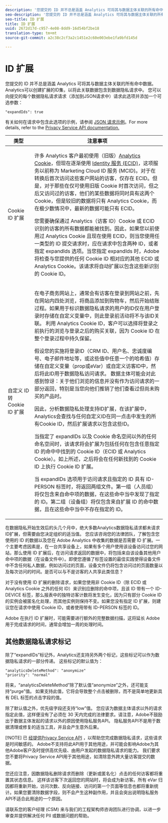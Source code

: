 ```yaml
---
description: '您提交的 ID 并不总是涵盖 Analytics 可将其与数据主体关联的所有命中数据。Analytics可以创建扩展的ID集，以将此关联数据包含到数据隐私请求中。 您可以向提交的每个数据隐私请求请求（添加到JSON请求中）请求此选项并带有可选参数 '
seo-description: '您提交的 ID 并不总是涵盖 Analytics 可将其与数据主体关联的所有命中数据。Analytics可以创建扩展的ID集，以将此关联数据包含到数据隐私请求中。 您可以向提交的每个数据隐私请求请求（添加到JSON请求中）请求此选项并带有可选参数 '
seo-title: ID 扩展
title: ID 扩展
uuid: 2672d17d-c957-4e08-8dd9-16d54bf2be18
translation-type: tm+mt
source-git-commit: a2c38c2cf3a2c1451e2c60e003ebe1fa9bfd145d

---
```



# ID 扩展

您提交的 ID 并不总是涵盖 Analytics 可将其与数据主体关联的所有命中数据。Analytics可以创建扩展的ID集，以将此关联数据包含到数据隐私请求中。 您可以向提交的每个数据隐私请求请求（添加到JSON请求中）请求此选项并添加一个可选参数：

```
"expandIds": true
```

有关如何在请求中包含此选项的示例，请参阅 [JSON 请求示例](/help/admin/c-data-governance/gdpr-submit-access-delete.md#sample-json-request)。For more details, refer to the [Privacy Service API documentation.](https://www.adobe.io/apis/experienceplatform/gdpr.html)

<table id="table_A10CA8DC8C1643CF84A4DF30A6740D51"> 
 <thead> 
  <tr> 
   <th colname="col1" class="entry"> 类型 </th> 
   <th colname="col2" class="entry"> 注意事项 </th> 
  </tr> 
 </thead>
 <tbody> 
  <tr> 
   <td colname="col1"> <p>Cookie ID 扩展 </p> </td> 
   <td colname="col2"> <p>许多 Analytics 客户最初使用（旧版）<a href="https://marketing.adobe.com/resources/help/en_US/whitepapers/cookies/cookies_analytics.html" format="html" scope="external">Analytics Cookie</a>，但现在逐渐使用 <a href="https://marketing.adobe.com/resources/help/en_US/mcvid/" format="https" scope="external">Identity 服务 (ECID)</a>，这项服务以前称为 Marketing Cloud ID 服务 (MCID)。对于在转换后首次访问这些客户网站的访客，仅存在 ECID。但是，对于那些在仅可使用旧版 Cookie 时首次访问，但之后又访问过的访客，他们的某些数据将同时具有这两个 Cookie，但是较旧的数据将只有 Analytics Cookie，而在极少数情况中，最新的数据可能只有 ECID。 </p> <p>您需要确保通过 Analytics（访客 ID）Cookie 或 ECID 识别的访客的所有数据都能被找到。因此，如果您以前使用过 Analytics Cookie 且现在使用 ECID，则当您使用任一类型的 ID 提交请求时，应在请求中包含两种 ID，或者指定 expandIds 选项。当您指定 expandIds 时，Adobe 将检查与您提供的任何 Cookie ID 相对应的其他 ECID 或 Analytics Cookie。该请求将自动扩展以包含这些新识别的 Cookie ID。 </p> </td> 
  </tr> 
  <tr> 
   <td colname="col1"> <p>自定义 ID 转 Cookie ID 扩展 </p> </td> 
   <td colname="col2"> <p>在电子商务网站上，通常会有访客在登录到网站之前，先在网站内四处浏览，将商品添加到购物车，然后开始结账过程。如果用于标识数据隐私请求的用户的ID仅在用户登录时存储在自定义变量中，则此登录前活动将不与该ID关联。 利用 Analytics Cookie ID，客户可以选择将登录之前执行的浏览与登录之后的购买关联，因为 Cookie ID 在整个登录过程中持久保留。 </p> <p>假设您的实施将登录ID（CRM ID、用户名、忠诚度编号、电子邮件地址等，或这些值中任意一个的哈希值）存储在自定义变量（prop或eVar）或自定义访客ID中，然后将此ID用于数据隐私访问请求。 数据主体可能会对此感到惊讶：关于他们浏览的信息并没有作为访问请求的一部分返回，特别是当您向他们推销了他们查看过但尚未购买的产品时。 </p> <p>因此，分析数据隐私处理支持ID扩展，在该扩展中，Analytics会查找与任何自定义ID在同一点击中发生的所有Cookie ID，然后扩展请求以包含这些ID。 </p> <p>当指定了 expandIDs 以及 Cookie 命名空间以外的任何命名空间时，该请求将会扩展为包括任何在包含任意指定 ID 的命中中找到的 Cookie ID（ECID 或 Analytics Cookie）。如上所述，之后将会在任何新找到的 Cookie ID 上执行 Cookie ID 扩展。 </p> <p>当 expandIDs 选项用于访问请求且指定的 ID 具有 ID-PERSON 标签时，将返回两组文件。第一组（人员组）将仅包含来自命中项的数据，在这些命中当中发现了指定的 ID。第二组（设备组）将仅包含来自扩展 ID 的命中数据，且在这些命中当中不存在指定的 ID。 </p> </td> 
  </tr> 
 </tbody> 
</table>

在数据隐私开始生效后的头几个月中，绝大多数Analytics数据隐私请求都未请求ID扩展，但需要由您决定组织的适当值。 您应该咨询您的法律团队，了解包含您使用的 ID 的数据以及您在 Adobe Analytics 中收集的数据是否需要 ID 扩展。一个主要考虑因素是，在一台共享设备上，如果有多个用户使用该设备访问过您的网站，那么使用 ID 扩展后，在访问请求返回的数据中，将包括来自该设备其他用户命中项的数据（在设备文件中）。即使您遵循了标签设置的最佳实践使得设备文件中不含任何私人数据，例如访问过的页面，设备文件仍将包含访问过的页面数量以及每次访问的时间。是否可以与不是访客的人共享此类信息？

对于没有使用 ID 扩展的删除请求，如果您使用非 Cookie ID（除 ECID 或 Analytics Cookie 之外的任何 ID）来识别应删除的命中项，且该 ID 带有一个 ID-DEVICE 标签，那么报表中的独特访客计数将发生变化，因为只有部分 Cookie ID 的实例会被匿名化处理，而其他实例则保持不变。如果您没有指定 ID 扩展，则建议您在请求中使用 Cookie ID，或者使用带有 ID-PERSON 标签的 ID。

Adobe 在执行 ID 扩展时，可能需要进行额外的完整数据扫描，这将延长 Adobe 用于完成请求的时间，通常会增加一周的处理时间。

## 其他数据隐私请求标记

除了“expandIDs”标记外，Analytics还支持另外两个标记，这些标记可以作为数据隐私请求的一部分传递。 这些标记的默认值为：

```
"analyticsDeleteMethod": "anonymize"
"priority": "normal"
```

将来，“analyticsDeleteMethod”除了默认值“anonymize”之外，还可能支持“purge”值。 如果支持此值，它将会导致整个点击被删除，而不是简单地更新具有 DEL 标签的点击字段的值。

除了默认值之外，优先级字段还支持“low”值。 您应该为数据主体请求以外的请求指定此值，这样便没有了必须在 30 天内完成的法律要求。请注意，Adobe不鼓励出于数据主体发起的请求以外的原因使用隐私服务API。 隐私服务API不是用于数据清理或修复的适当工具，并且会产生意外后果。

[!NOTE]
已 [经提供Privacy Service API](https://www.adobe.io/apis/experienceplatform/gdpr.html) ，以帮助您完成数据隐私请求，这些请求是时间敏感的。 Adobe不支持将此API用于其他用途，并可能会影响Adobe为其他Adobe客户及时提供高优先级、由用户发起的数据隐私请求的能力。 我们要求您不要将Privacy Service API用于其他用途，如清除意外跨大量访客提交的数据。

您还应注意，因数据隐私删除请求而删除（更新或匿名化）点击的任何访客都将重置其状态信息。 这样该访客下次返回您的网站时，将会成为新访客。所有 eVar 归因都将重新开始，访问次数、反向链接、访问的第一个页面等信息也都将重新统计。如果您要清除数据字段，则不会产生这种副作用，并且会突出说明隐私服务API不适合此用途的一个原因。

请联系您的客户经理 (CSM) 来与我们的工程架构师咨询团队进行协调，以进一步审查并提供解决任何 PII 或数据问题的帮助。

